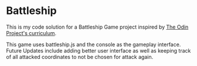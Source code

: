 # Battleship

This is my code solution for a Battleship Game project inspired by <a href="https://www.theodinproject.com/lessons/node-path-javascript-battleship">The Odin Project's curriculum</a>.

This game uses battleship.js and the console as the gameplay interface.
Future Updates include adding better user interface as well as keeping track of all attacked coordinates to not be chosen for attack again.
